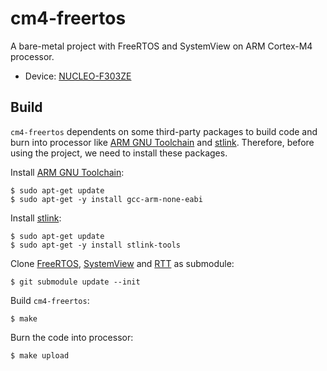 # cm4-freertos
A bare-metal project with FreeRTOS and SystemView on ARM Cortex-M4 processor.
- Device: [NUCLEO-F303ZE](https://www.st.com/en/evaluation-tools/nucleo-f303ze.html)

## Build
`cm4-freertos` dependents on some third-party packages to build code and burn into processor like [ARM GNU Toolchain](https://developer.arm.com/Tools%20and%20Software/GNU%20Toolchain) and [stlink](https://github.com/stlink-org/stlink). Therefore, before using the project, we need to install these packages.

Install [ARM GNU Toolchain](https://developer.arm.com/Tools%20and%20Software/GNU%20Toolchain):
```shell
$ sudo apt-get update
$ sudo apt-get -y install gcc-arm-none-eabi
```

Install [stlink](https://github.com/stlink-org/stlink):
```shell
$ sudo apt-get update
$ sudo apt-get -y install stlink-tools
```

Clone [FreeRTOS](https://github.com/FreeRTOS/FreeRTOS-Kernel), [SystemView](https://github.com/SEGGERMicro/SystemView.git) and [RTT](https://github.com/SEGGERMicro/RTT) as submodule:
```shell
$ git submodule update --init
```

Build `cm4-freertos`:
```shell
$ make
```

Burn the code into processor:
```shell
$ make upload
```
